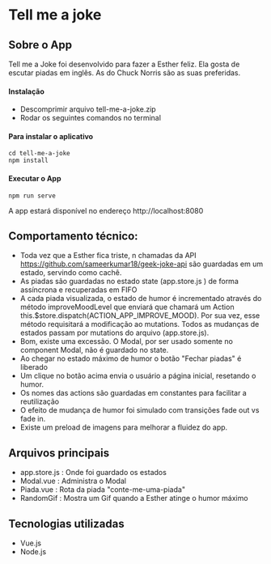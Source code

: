 # Tell me a joke
## Sobre o App
Tell me a Joke foi desenvolvido para fazer a Esther feliz. Ela gosta de escutar piadas em inglês. As do Chuck Norris são as suas preferidas.

#### Instalação

  - Descomprimir arquivo tell-me-a-joke.zip
  - Rodar os seguintes comandos no terminal

#### Para instalar o aplicativo
```
cd tell-me-a-joke
npm install
```

#### Executar o App
```
npm run serve
```
A app estará disponível no endereço http://localhost:8080


## Comportamento técnico:
  - Toda vez que a Esther fica triste, n chamadas da API https://github.com/sameerkumar18/geek-joke-api são guardadas em um estado, servindo como cachê.
  - As piadas são guardadas no estado state (app.store.js ) de forma assíncrona e recuperadas em FIFO
  - A cada piada visualizada, o estado de humor é incrementado através do método improveMoodLevel que enviará que chamará um Action this.$store.dispatch(ACTION_APP_IMPROVE_MOOD). Por sua vez, esse método requisitará a modificação ao mutations. Todos as mudanças de estados passam por mutations do arquivo (app.store.js).
  - Bom, existe uma excessão. O Modal, por ser usado somente no component Modal, não é guardado no state.
  - Ao chegar no estado máximo de humor o botão "Fechar piadas" é liberado
  - Um clique no botão acima envia o usuário a página inicial, resetando o humor.
  - Os nomes das actions são guardadas em constantes para facilitar a reutilização
  - O efeito de mudança de humor foi simulado com transições fade out vs fade in.
  - Existe um preload de imagens para melhorar a fluidez do app.


## Arquivos principais
- app.store.js : Onde foi guardado os estados
- Modal.vue : Administra o Modal
- Piada.vue : Rota da piada "conte-me-uma-piada"
- RandomGif : Mostra um Gif quando a Esther atinge o humor máximo

## Tecnologias utilizadas
- Vue.js
- Node.js




